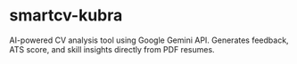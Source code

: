 # smartcv-kubra
AI-powered CV analysis tool using Google Gemini API. Generates feedback, ATS score, and skill insights directly from PDF resumes.
